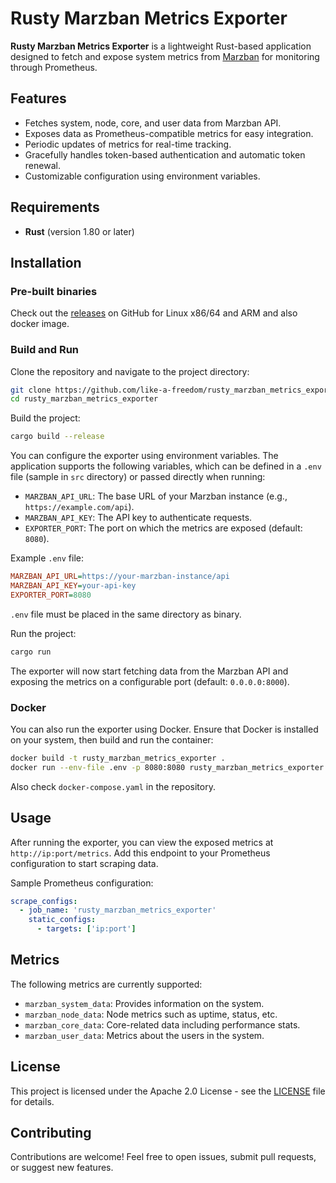 # Rusty Marzban Metrics Exporter

**Rusty Marzban Metrics Exporter** is a lightweight Rust-based application designed to fetch and expose system metrics from [Marzban](https://github.com/Gozargah/Marzban) for monitoring through Prometheus.

## Features

- Fetches system, node, core, and user data from Marzban API.
- Exposes data as Prometheus-compatible metrics for easy integration.
- Periodic updates of metrics for real-time tracking.
- Gracefully handles token-based authentication and automatic token renewal.
- Customizable configuration using environment variables.

## Requirements

- **Rust** (version 1.80 or later)

## Installation

### Pre-built binaries

Check out the [releases](https://github.com/like-a-freedom/rusty_marzban_metrics_exporter/releases) on GitHub for Linux x86/64 and ARM and also docker image.

### Build and Run

Clone the repository and navigate to the project directory:

```bash
git clone https://github.com/like-a-freedom/rusty_marzban_metrics_exporter.git
cd rusty_marzban_metrics_exporter
```

Build the project:

```bash
cargo build --release
```

You can configure the exporter using environment variables. The application supports the following variables, which can be defined in a `.env` file (sample in `src` directory) or passed directly when running:

- `MARZBAN_API_URL`: The base URL of your Marzban instance (e.g., `https://example.com/api`).
- `MARZBAN_API_KEY`: The API key to authenticate requests.
- `EXPORTER_PORT`: The port on which the metrics are exposed (default: `8080`).

Example `.env` file:

```ini
MARZBAN_API_URL=https://your-marzban-instance/api
MARZBAN_API_KEY=your-api-key
EXPORTER_PORT=8080
```

`.env` file must be placed in the same directory as binary.

Run the project:

```bash
cargo run
```


The exporter will now start fetching data from the Marzban API and exposing the metrics on a configurable port (default: `0.0.0.0:8000`).


### Docker

You can also run the exporter using Docker. Ensure that Docker is installed on your system, then build and run the container:

```bash
docker build -t rusty_marzban_metrics_exporter .
docker run --env-file .env -p 8080:8080 rusty_marzban_metrics_exporter
```

Also check `docker-compose.yaml` in the repository.

## Usage

After running the exporter, you can view the exposed metrics at `http://ip:port/metrics`. Add this endpoint to your Prometheus configuration to start scraping data.

Sample Prometheus configuration:

```yaml
scrape_configs:
  - job_name: 'rusty_marzban_metrics_exporter'
    static_configs:
      - targets: ['ip:port']
```

## Metrics

The following metrics are currently supported:

- `marzban_system_data`: Provides information on the system.
- `marzban_node_data`: Node metrics such as uptime, status, etc.
- `marzban_core_data`: Core-related data including performance stats.
- `marzban_user_data`: Metrics about the users in the system.

## License

This project is licensed under the Apache 2.0 License - see the [LICENSE](LICENSE) file for details.

## Contributing

Contributions are welcome! Feel free to open issues, submit pull requests, or suggest new features.